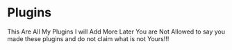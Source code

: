 Plugins
=======
This Are All My Plugins I will Add More Later You are Not Allowed to say you made these plugins and do not claim what is not Yours!!!
